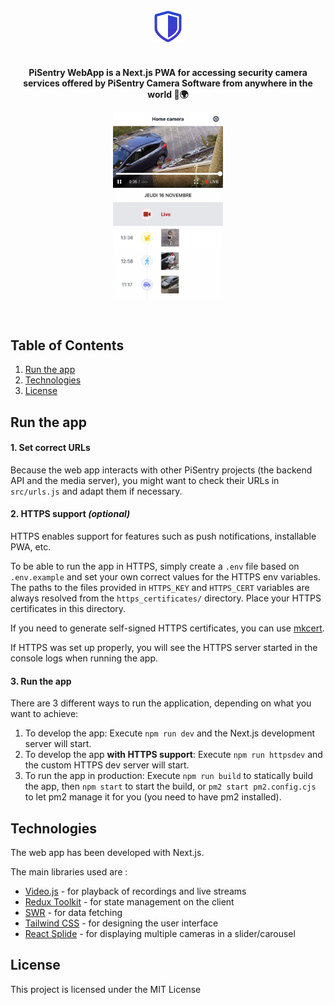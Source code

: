 <div align="center">
<br/>
<a href="https://github.com/d-roduit/PiSentry-WebApp">
    <img src="readme_pictures/icon.png" align="center" width="10%" alt="PiSentry WebApp logo">
</a>

#

<p align="center">
    <strong>PiSentry WebApp is a Next.js PWA for accessing security camera services offered by PiSentry Camera Software from anywhere in the world 📸🌍</strong>
</p>
</div>

<div align="center">
    <a href="https://github.com/d-roduit/PiSentry-WebApp">
        <img src="readme_pictures/screenshot.jpg" align="center" width="35%" alt="PiSentry WebApp screenshot">
    </a>
</div>
<br/>
<br/>

## Table of Contents

1. [Run the app](#run-app)
2. [Technologies](#technologies)
3. [License](#license)

## <a name="run-app"></a>Run the app

#### 1. Set correct URLs

Because the web app interacts with other PiSentry projects (the backend API
and the media server), you might want to check their URLs in `src/urls.js` and adapt them if necessary. 

#### 2. HTTPS support _(optional)_

HTTPS enables support for features such as push notifications, installable PWA, etc.

To be able to run the app in HTTPS, simply create a `.env` file based on `.env.example` and set your own correct values for the HTTPS env variables.
The paths to the files provided in `HTTPS_KEY` and `HTTPS_CERT` variables are always resolved from the `https_certificates/` directory. Place your HTTPS certificates in this directory.

If you need to generate self-signed HTTPS certificates, you can use [mkcert](https://github.com/FiloSottile/mkcert).

If HTTPS was set up properly, you will see the HTTPS server started in the console logs when running the app.

#### 3. Run the app

There are 3 different ways to run the application, depending on what you want to achieve:
1. To develop the app: Execute `npm run dev` and the Next.js development server will start.
2. To develop the app **with HTTPS support**: Execute `npm run httpsdev` and the custom HTTPS dev server will start. 
3. To run the app in production: Execute `npm run build` to statically build the app, then `npm start` to start the build, or `pm2 start pm2.config.cjs` to let pm2 manage it for you (you need to have pm2 installed).  

## <a name="technologies"></a>Technologies

The web app has been developed with Next.js.

The main libraries used are :
- [Video.js](https://videojs.com/) - for playback of recordings and live streams
- [Redux Toolkit](https://redux-toolkit.js.org/) - for state management on the client
- [SWR](https://swr.vercel.app/) - for data fetching
- [Tailwind CSS](https://tailwindcss.com/) - for designing the user interface
- [React Splide](https://splidejs.com/integration/react-splide/) - for displaying multiple cameras in a slider/carousel

## <a name="license"></a>License

This project is licensed under the MIT License
